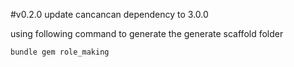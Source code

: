 #v0.2.0
update cancancan dependency to 3.0.0

using following command to generate the generate scaffold folder
````
bundle gem role_making
````